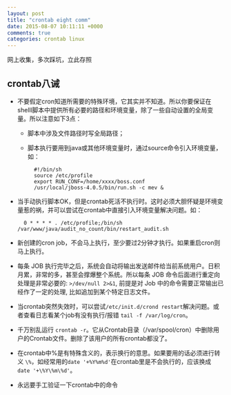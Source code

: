 ```yaml
---
layout: post
title: "crontab eight comm"
date: 2015-08-07 10:11:11 +0000
comments: true
categories: crontab linux
---
```


网上收集，多次踩坑，立此存照

## crontab八诫

* 不要假定cron知道所需要的特殊环境，它其实并不知道。所以你要保证在shelll脚本中提供所有必要的路径和环境变量，除了一些自动设置的全局变量。所以注意如下3点：

    * 脚本中涉及文件路径时写全局路径；
    * 脚本执行要用到java或其他环境变量时，通过source命令引入环境变量，如：

            #!/bin/sh
            source /etc/profile
            export RUN_CONF=/home/xxxx/boss.conf
            /usr/local/jboss-4.0.5/bin/run.sh -c mev &

* 当手动执行脚本OK，但是crontab死活不执行时。这时必须大胆怀疑是环境变量惹的祸，并可以尝试在crontab中直接引入环境变量解决问题。如：

        0 * * * * . /etc/profile;/bin/sh /var/www/java/audit_no_count/bin/restart_audit.sh

* 新创建的cron job，不会马上执行，至少要过2分钟才执行。如果重启cron则马上执行。

* 每条 JOB 执行完毕之后，系统会自动将输出发送邮件给当前系统用户。日积月累，非常的多，甚至会撑爆整个系统。所以每条 JOB 命令后面进行重定向处理是非常必要的: `>/dev/null 2>&1`, 前提是对 Job 中的命令需要正常输出已经作了一定的处理, 比如追加到某个特定日志文件。

* 当crontab突然失效时，可以尝试`/etc/init.d/crond restart`解决问题。或者查看日志看某个job有没有执行/报错 `tail -f /var/log/cron`。

* 千万别乱运行 `crontab -r`。它从Crontab目录（/var/spool/cron）中删除用户的Crontab文件。删除了该用户的所有crontab都没了。

* 在crontab中%是有特殊含义的，表示换行的意思。如果要用的话必须进行转义 `\%`，如经常用的`date '+%Y%m%d'`在crontab里是不会执行的，应该换成 `date '+\%Y\%m\%d'`。

* 永远要手工验证一下crontab中的命令
